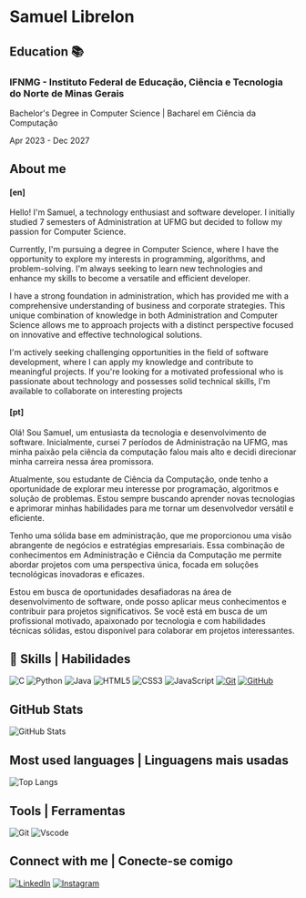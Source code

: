# Samuel Librelon

## Education 📚
### IFNMG - Instituto Federal de Educação, Ciência e Tecnologia do Norte de Minas Gerais
Bachelor's Degree in Computer Science | Bacharel em Ciência da Computação

Apr 2023 - Dec 2027

## About me
#### [en]
Hello! I'm Samuel, a technology enthusiast and software developer. I initially studied 7 semesters of Administration at UFMG but decided to follow my passion for Computer Science.

Currently, I'm pursuing a degree in Computer Science, where I have the opportunity to explore my interests in programming, algorithms, and problem-solving. I'm always seeking to learn new technologies and enhance my skills to become a versatile and efficient developer.

I have a strong foundation in administration, which has provided me with a comprehensive understanding of business and corporate strategies. This unique combination of knowledge in both Administration and Computer Science allows me to approach projects with a distinct perspective focused on innovative and effective technological solutions.

I'm actively seeking challenging opportunities in the field of software development, where I can apply my knowledge and contribute to meaningful projects. If you're looking for a motivated professional who is passionate about technology and possesses solid technical skills, I'm available to collaborate on interesting projects

#### [pt]
Olá! Sou Samuel, um entusiasta da tecnologia e desenvolvimento de software. Inicialmente, cursei 7 períodos de Administração na UFMG, mas minha paixão pela ciência da computação falou mais alto e decidi direcionar minha carreira nessa área promissora.

Atualmente, sou estudante de Ciência da Computação, onde tenho a oportunidade de explorar meu interesse por programação, algoritmos e solução de problemas. Estou sempre buscando aprender novas tecnologias e aprimorar minhas habilidades para me tornar um desenvolvedor versátil e eficiente.

Tenho uma sólida base em administração, que me proporcionou uma visão abrangente de negócios e estratégias empresariais. Essa combinação de conhecimentos em Administração e Ciência da Computação me permite abordar projetos com uma perspectiva única, focada em soluções tecnológicas inovadoras e eficazes.

Estou em busca de oportunidades desafiadoras na área de desenvolvimento de software, onde posso aplicar meus conhecimentos e contribuir para projetos significativos. Se você está em busca de um profissional motivado, apaixonado por tecnologia e com habilidades técnicas sólidas, estou disponível para colaborar em projetos interessantes.

## 🎯 Skills | Habilidades 
![C](https://img.shields.io/badge/C-00599C?style=for-the-badge&logo=c&logoColor=white)
![Python](https://img.shields.io/badge/python-3670A0?style=for-the-badge&logo=python&logoColor=ffdd54)
![Java](https://img.shields.io/badge/java-%23ED8B00.svg?style=for-the-badge&logo=openjdk&logoColor=white)
![HTML5](https://img.shields.io/badge/HTML5-E34F26?style=for-the-badge&logo=html5&logoColor=white)
![CSS3](https://img.shields.io/badge/CSS3-1572B6?style=for-the-badge&logo=css3&logoColor=white)
![JavaScript](https://img.shields.io/badge/JavaScript-F7DF1E?style=for-the-badge&logo=javascript&logoColor=black)
[![Git](https://img.shields.io/badge/Git-000?style=for-the-badge&logo=git&logoColor=E94D5F)](https://git-scm.com/doc)
[![GitHub](https://img.shields.io/badge/GitHub-000?style=for-the-badge&logo=github&logoColor=30A3DC)](https://docs.github.com/)


## GitHub Stats
![GitHub Stats](https://github-readme-stats.vercel.app/api?username=samuellibrelon&theme=transparent&bg_color=000&border_color=30A3DC&show_icons=true&icon_color=30A3DC&title_color=E94D5F&text_color=FFF)

## Most used languages | Linguagens mais usadas
![Top Langs](https://github-readme-stats-git-masterrstaa-rickstaa.vercel.app/api/top-langs/?username=samuellibrelon&layout=compact&bg_color=000&border_color=30A3DC&title_color=E94D5F&text_color=FFF)

## Tools | Ferramentas

![Git](https://img.shields.io/badge/GIT-E44C30?style=for-the-badge&logo=css3&logoColor=white)
![Vscode](https://img.shields.io/badge/Vscode-007ACC?style=for-the-badge&logo=css3&logoColor=white)


## Connect with me | Conecte-se comigo
[![LinkedIn](https://img.shields.io/badge/LinkedIn-0077B5?style=for-the-badge&logo=linkedin&logoColor=white)](https://www.linkedin.com/in/samuellibrelon/)
[![Instagram](https://img.shields.io/badge/-Instagram-%23E4405F?style=for-the-badge&logo=instagram&logoColor=white)](https://www.instagram.com/samuellibrelon/)
